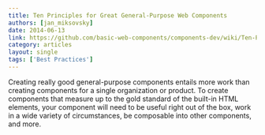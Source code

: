 ```yaml
---
title: Ten Principles for Great General-Purpose Web Components
authors: [jan_miksovsky]
date: 2014-06-13
link: https://github.com/basic-web-components/components-dev/wiki/Ten-Principles-for-Great-General-Purpose-Web-Components
category: articles
layout: single
tags: ['Best Practices']
---
```


Creating really good general-purpose components entails more work than creating
components for a single organization or product. To create components that
measure up to the gold standard of the built-in HTML elements, your component
will need to be useful right out of the box, work in a wide variety of
circumstances, be composable into other components, and more.
